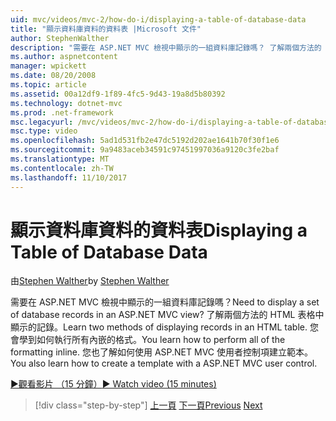 ```yaml
---
uid: mvc/videos/mvc-2/how-do-i/displaying-a-table-of-database-data
title: "顯示資料庫資料的資料表 |Microsoft 文件"
author: StephenWalther
description: "需要在 ASP.NET MVC 檢視中顯示的一組資料庫記錄嗎？ 了解兩個方法的 HTML 表格中顯示的記錄。 您會學到如何執行所有 t..."
ms.author: aspnetcontent
manager: wpickett
ms.date: 08/20/2008
ms.topic: article
ms.assetid: 00a12df9-1f89-4fc5-9d43-19a8d5b80392
ms.technology: dotnet-mvc
ms.prod: .net-framework
msc.legacyurl: /mvc/videos/mvc-2/how-do-i/displaying-a-table-of-database-data
msc.type: video
ms.openlocfilehash: 5ad1d531fb2e47dc5192d202ae1641b70f30f1e6
ms.sourcegitcommit: 9a9483aceb34591c97451997036a9120c3fe2baf
ms.translationtype: MT
ms.contentlocale: zh-TW
ms.lasthandoff: 11/10/2017
---
```

<a name="displaying-a-table-of-database-data"></a><span data-ttu-id="3b181-105">顯示資料庫資料的資料表</span><span class="sxs-lookup"><span data-stu-id="3b181-105">Displaying a Table of Database Data</span></span>
====================
<span data-ttu-id="3b181-106">由[Stephen Walther](https://github.com/StephenWalther)</span><span class="sxs-lookup"><span data-stu-id="3b181-106">by [Stephen Walther](https://github.com/StephenWalther)</span></span>

<span data-ttu-id="3b181-107">需要在 ASP.NET MVC 檢視中顯示的一組資料庫記錄嗎？</span><span class="sxs-lookup"><span data-stu-id="3b181-107">Need to display a set of database records in an ASP.NET MVC view?</span></span> <span data-ttu-id="3b181-108">了解兩個方法的 HTML 表格中顯示的記錄。</span><span class="sxs-lookup"><span data-stu-id="3b181-108">Learn two methods of displaying records in an HTML table.</span></span> <span data-ttu-id="3b181-109">您會學到如何執行所有內嵌的格式。</span><span class="sxs-lookup"><span data-stu-id="3b181-109">You learn how to perform all of the formatting inline.</span></span> <span data-ttu-id="3b181-110">您也了解如何使用 ASP.NET MVC 使用者控制項建立範本。</span><span class="sxs-lookup"><span data-stu-id="3b181-110">You also learn how to create a template with a ASP.NET MVC user control.</span></span>

[<span data-ttu-id="3b181-111">&#9654;觀看影片 （15 分鐘）</span><span class="sxs-lookup"><span data-stu-id="3b181-111">&#9654; Watch video (15 minutes)</span></span>](https://channel9.msdn.com/Blogs/ASP-NET-Site-Videos/displaying-a-table-of-database-data)

>[!div class="step-by-step"]
<span data-ttu-id="3b181-112">[上一頁](creating-model-classes-with-linq-to-sql.md)
[下一頁](what-is-aspnet-mvc-80-minute-technical-video-for-developers-building-nerddinner.md)</span><span class="sxs-lookup"><span data-stu-id="3b181-112">[Previous](creating-model-classes-with-linq-to-sql.md)
[Next](what-is-aspnet-mvc-80-minute-technical-video-for-developers-building-nerddinner.md)</span></span>

